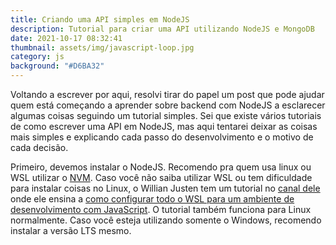 ```yaml
---
title: Criando uma API simples em NodeJS
description: Tutorial para criar uma API utilizando NodeJS e MongoDB
date: 2021-10-17 08:32:41
thumbnail: assets/img/javascript-loop.jpg
category: js
background: "#D6BA32"
---
```

Voltando a escrever por aqui, resolvi tirar do papel um post que pode ajudar quem está começando a aprender sobre backend com NodeJS a esclarecer algumas coisas seguindo um tutorial simples. Sei que existe vários tutoriais de como escrever uma API em NodeJS, mas aqui tentarei deixar as coisas mais simples e explicando cada passo do desenvolvimento e o motivo de cada decisão.

Primeiro, devemos instalar o NodeJS. Recomendo pra quem usa linux ou WSL utilizar o [NVM](https://github.com/nvm-sh/nvm). Caso você não saiba utilizar WSL ou tem dificuldade para instalar coisas no Linux, o Willian Justen tem um tutorial no [canal dele](https://www.youtube.com/c/WillianJustenCursos/) onde ele ensina a [como configurar todo o WSL para um ambiente de desenvolvimento com JavaScript](https://www.youtube.com/playlist?list=PLlAbYrWSYTiOpefWtd6uvwgKT1R-94Zfd). O tutorial também funciona para Linux normalmente. Caso você esteja utilizando somente o Windows, recomendo instalar a versão LTS mesmo.